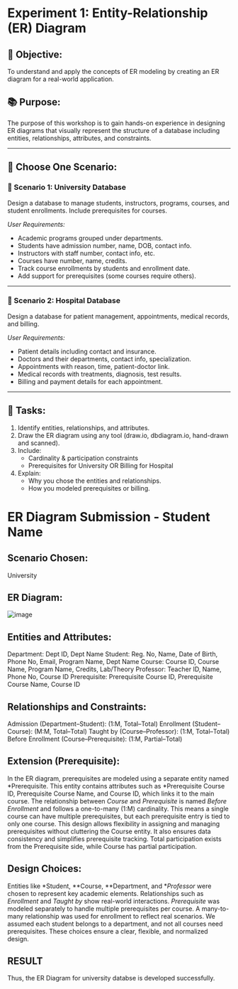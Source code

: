 # Experiment 1: Entity-Relationship (ER) Diagram

## 🎯 Objective:
To understand and apply the concepts of ER modeling by creating an ER diagram for a real-world application.

## 📚 Purpose:
The purpose of this workshop is to gain hands-on experience in designing ER diagrams that visually represent the structure of a database including entities, relationships, attributes, and constraints.

---

## 🧪 Choose One Scenario:

### 🔹 Scenario 1: University Database
Design a database to manage students, instructors, programs, courses, and student enrollments. Include prerequisites for courses.

*User Requirements:*
- Academic programs grouped under departments.
- Students have admission number, name, DOB, contact info.
- Instructors with staff number, contact info, etc.
- Courses have number, name, credits.
- Track course enrollments by students and enrollment date.
- Add support for prerequisites (some courses require others).

---

### 🔹 Scenario 2: Hospital Database
Design a database for patient management, appointments, medical records, and billing.

*User Requirements:*
- Patient details including contact and insurance.
- Doctors and their departments, contact info, specialization.
- Appointments with reason, time, patient-doctor link.
- Medical records with treatments, diagnosis, test results.
- Billing and payment details for each appointment.

---

## 📝 Tasks:
1. Identify entities, relationships, and attributes.
2. Draw the ER diagram using any tool (draw.io, dbdiagram.io, hand-drawn and scanned).
3. Include:
   - Cardinality & participation constraints
   - Prerequisites for University OR Billing for Hospital
4. Explain:
   - Why you chose the entities and relationships.
   - How you modeled prerequisites or billing.

# ER Diagram Submission - Student Name

## Scenario Chosen:
University

## ER Diagram:
![image](https://github.com/user-attachments/assets/9ca136ee-9ae6-4918-b091-ed9d5f908241)


## Entities and Attributes:

Department: Dept ID, Dept Name
Student: Reg. No, Name, Date of Birth, Phone No, Email, Program Name, Dept Name
Course: Course ID, Course Name, Program Name, Credits, Lab/Theory
Professor: Teacher ID, Name, Phone No, Course ID
Prerequisite: Prerequisite Course ID, Prerequisite Course Name, Course ID


## Relationships and Constraints:

Admission (Department–Student): (1:M, Total–Total)
Enrollment (Student–Course): (M:M, Total–Total)
Taught by (Course–Professor): (1:M, Total–Total)
Before Enrollment (Course–Prerequisite): (1:M, Partial–Total)

## Extension (Prerequisite):

In the ER diagram, prerequisites are modeled using a separate entity named *Prerequisite. This entity contains attributes such as *Prerequisite Course ID, Prerequisite Course Name, and Course ID, which links it to the main course. The relationship between *Course* and *Prerequisite* is named *Before Enrollment* and follows a one-to-many (1\:M) cardinality. This means a single course can have multiple prerequisites, but each prerequisite entry is tied to only one course. This design allows flexibility in assigning and managing prerequisites without cluttering the Course entity. It also ensures data consistency and simplifies prerequisite tracking. Total participation exists from the Prerequisite side, while Course has partial participation.


## Design Choices:

Entities like *Student, **Course, **Department, and **Professor* were chosen to represent key academic elements. Relationships such as *Enrollment* and *Taught by* show real-world interactions. *Prerequisite* was modeled separately to handle multiple prerequisites per course. A many-to-many relationship was used for enrollment to reflect real scenarios. We assumed each student belongs to a department, and not all courses need prerequisites. These choices ensure a clear, flexible, and normalized design.

## RESULT
Thus, the ER Diagram for university databse is developed successfully.
